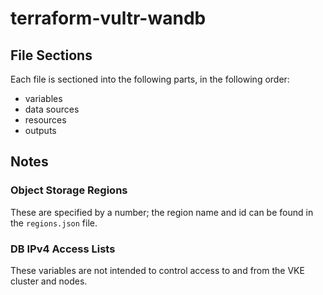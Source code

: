 # terraform-vultr-wandb

## File Sections
Each file is sectioned into the following parts, in the following order:
 * variables
 * data sources
 * resources
 * outputs


## Notes 

### Object Storage Regions
These are specified by a number; the region name and id can be found in the `regions.json` file.

### DB IPv4 Access Lists
These variables are not intended to control access to and from the VKE cluster and nodes. 